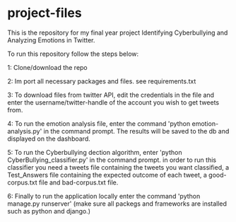 # project-files

This is the repository for my final year project
Identifying Cyberbullying and Analyzing Emotions in Twitter. 

To run this repository follow the steps below:

1: Clone/download the repo

2: Im port all necessary packages and files. see requirements.txt

3: To download files from twitter API, edit the credentials in the file and enter the username/twitter-handle of the account you wish to get tweets from.

4: To run the emotion analysis file, enter the command 'python emotion-analysis.py' in the command prompt. The results will be saved to the db and displayed on the dashboard.

5: To run the Cyberbullying dection algorithm, enter 'python CyberBullying_classifier.py' in the command prompt.
in order to run this classifier you need a tweets file containing the tweets you want classified, a Test_Answers file containing the expected outcome of each tweet, a good-corpus.txt file and bad-corpus.txt file.

6: Finally to run the application locally enter the command 'python manage.py runserver'
(make sure all packegs and frameworks are installed such as python and django.)
